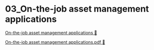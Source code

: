 # 03_On-the-job asset management applications

[On-the-job asset management applications 🔗](https://www.coursera.org/learn/cloud-security-risks-identify-and-protect-against-threats/supplement/ALkRf/on-the-job-asset-management-applications)

[On-the-job asset management applications.pdf 🔗](https://1drv.ms/b/c/526c45566c8c239a/EfuFCLOfzmJLkSgHdc7os7ABt-wAzGcQ-RW0NCEFoXsbzg?e=YzbQn0)
